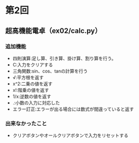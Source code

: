 # 第2回
## 超高機能電卓（ex02/calc.py）
### 追加機能
- 四則演算:足し算、引き算、掛け算、割り算を行う。
- C:入力をクリアする
- 三角関数:sin、cos、tanの計算を行う
- √:平方根を返す
- x^2:二乗の値を返す
- x!:階乗の値を返す
- 1/x:逆数の値を返す
- .:小数の入力に対応した
- エラー訂正:エラーが出る場合には数式が間違っていると返す
### 出来なかったこと
- クリアボタンやオールクリアボタンで入力をリセットする